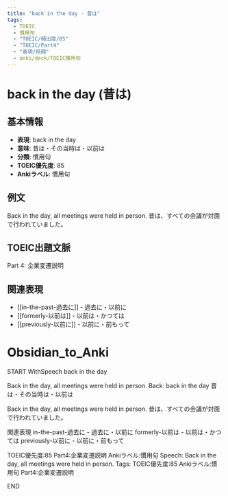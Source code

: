 ```yaml
---
title: "back in the day - 昔は"
tags:
  - TOEIC
  - 慣用句
  - "TOEIC/頻出度/85"
  - "TOEIC/Part4"
  - "表現/時間"
  - anki/deck/TOEIC慣用句
---
```


# back in the day (昔は)

## 基本情報
- **表現**: back in the day
- **意味**: 昔は・その当時は・以前は
- **分類**: 慣用句
- **TOEIC優先度**: 85
- **Ankiラベル**: 慣用句

## 例文
Back in the day, all meetings were held in person.
昔は、すべての会議が対面で行われていました。

## TOEIC出題文脈
Part 4: 企業変遷説明

## 関連表現
- [[in-the-past-過去に]] - 過去に・以前に
- [[formerly-以前は]] - 以前は・かつては
- [[previously-以前に]] - 以前に・前もって
 
# Obsidian_to_Anki
START
WithSpeech
back in the day

Back in the day, all meetings were held in person.
Back: 
back in the day
昔は・その当時は・以前は

Back in the day, all meetings were held in person.
昔は、すべての会議が対面で行われていました。

関連表現
in-the-past-過去に - 過去に・以前に
formerly-以前は - 以前は・かつては
previously-以前に - 以前に・前もって

TOEIC優先度:85
Part4:企業変遷説明
Ankiラベル:慣用句
Speech: Back in the day, all meetings were held in person.
Tags: TOEIC優先度:85 Ankiラベル:慣用句 Part4:企業変遷説明
<!--ID: 1750467303604-->
END
